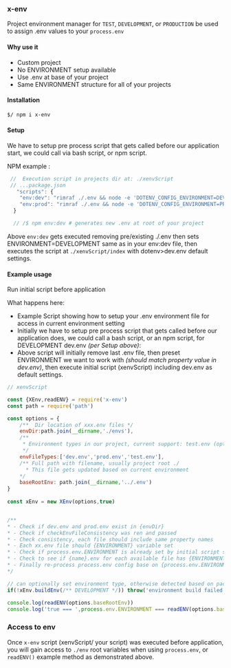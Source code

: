 ### x-env
Project environment manager for `TEST`, `DEVELOPMENT`, or `PRODUCTION`  be used to assign .env values to your `process.env`



#### Why use it

- Custom project
- No ENVIRONMENT setup available
- Use .env at base of your project
- Same ENVIRONMENT structure for all of your projects



#### Installation

```sh
$/ npm i x-env
```

#### Setup
We have to setup pre process script that gets called before our application start, we could call via bash script, or npm script.

NPM example :
```js
 //  Execution script in projects dir at: ./xenvScript
 // ...package.json
   "scripts": {
    "env:dev": "rimraf ./.env && node -e 'DOTENV_CONFIG_ENVIRONMENT=DEVELOPMENT' && node -r dotenv/config ./xenvScript dotenv_config_path=./xenvScript/envs/dev.env",
    "env:prod": "rimraf ./.env && node -e 'DOTENV_CONFIG_ENVIRONMENT=PRODUCTION' &&node -r dotenv/config ./xenvScript dotenv_config_path=./xenvScript/envs/prod.env",
  }

  // /$ npm env:dev # generates new .env at root of your project 
```
Above `env:dev` gets executed removing pre/existing ./.env then sets ENVIRONMENT=DEVELOPMENT same as in your env:dev file, then executes the script at `./xenvScript/index` with dotenv>dev.env default settings.



#### Example usage
Run initial script before application

What happens here:

* Example Script showing how to setup your .env environment file for access in current environment setting
* Initially we have to setup pre process script that gets called before our application does, we could call a bash script, or an npm script, for DEVELOPMENT dev.env _(per Setup above)_:  
*  Above script will initially remove last .env file, then preset ENVIRONMENT we want to work with _(should match property value in dev.env)_, then execute initial script (xenvScript) including dev.env as default settings.


```js
// xenvScript

const {XEnv,readENV} = require('x-env')
const path = require('path')

const options = {
    /**  Dir location of xxx.env files */
    envDir:path.join(__dirname,'./envs'),
    /** 
     * Environment types in our project, current support: test.env (optional), dev.env (required), prod.env (required) - these should exist in {envDir}, have consistent property names with at least {ENVIRONMENT} being set
     */
    envFileTypes:['dev.env','prod.env','test.env'],
    /** Full path with filename, usually project root ./
      * This file gets updated based on current environment  
    */
    baseRootEnv: path.join(__dirname,'../.env')
}
    
const xEnv = new XEnv(options,true)


/** 
* - Check if dev.env and prod.env exist in {envDir} 
* - Check if checkEnvFileConsistency was ren and passed
* - Check consistency, each file should include same property names
* - Each xx.env file should {ENVIRONMENT} variable set
* - Check if process.env.ENVIRONMENT is already set by initial script setting in package.json
* - Check to see if {name}.env for each available file has {ENVIRONMENT} set, and compares with process.env.ENVIRONMENT
* - Finally re-process process.env config base on {process.env.ENVIRONMENT} file selection
*/

// can optionally set environment type, otherwise detected based on package.json script setting
if(!xEnv.buildEnv(/** DEVELOPMENT */)) throw('environment build failed')
 
console.log(readENV(options.baseRootEnv))
console.log('true === ',process.env.ENVIRONMENT === readENV(options.baseRootEnv).ENVIRONMENT)

``` 

### Access to env
Once `x-env` script (xenvScript/ your script) was executed before application, you will gain access to `./env`
root variables when using `process.env`, or `readENV()` example method as demonstrated above.

